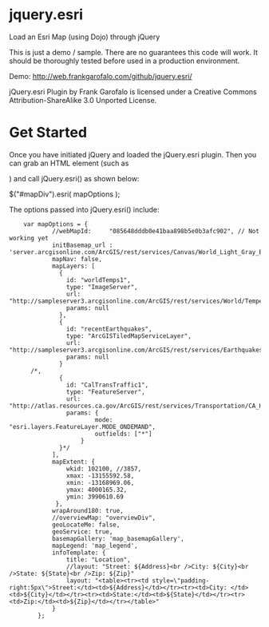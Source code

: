 jquery.esri
===========

Load an Esri Map (using Dojo) through jQuery

This is just a demo / sample. There are no guarantees this code will work.
It should be thoroughly tested before used in a production environment.

Demo: http://web.frankgarofalo.com/github/jquery.esri/

jQuery.esri Plugin by Frank Garofalo is licensed under a Creative Commons Attribution-ShareAlike 3.0 Unported License.


Get Started
===========

Once you have initiated jQuery and loaded the jQuery.esri plugin. Then you can grab an HTML element 
(such as <div id="mapDiv"></div>) and call jQuery.esri() as shown below:

$("#mapDiv").esri( mapOptions );

The options passed into jQuery.esri() include:


  		var mapOptions = {
				//webMapId:		"085648dddb0e41baa898b5e0b3afc902",	// Not working yet
				initBasemap_url : 'server.arcgisonline.com/ArcGIS/rest/services/Canvas/World_Light_Gray_Base/MapServer',
				mapNav: false,
				mapLayers: [
				  {
					id: "worldTemps1",
					type: "ImageServer",
					url: "http://sampleserver3.arcgisonline.com/ArcGIS/rest/services/World/Temperature/ImageServer",
					params: null
				  },
				  {
					id: "recentEarthquakes",
					type: "ArcGISTiledMapServiceLayer",
					url: "http://sampleserver3.arcgisonline.com/ArcGIS/rest/services/Earthquakes/RecentEarthquakesRendered/MapServer/0",
					params: null
				  }
          /*,
				  {
					id: "CalTransTraffic1",
					type: "FeatureServer",
					url: "http://atlas.resources.ca.gov/ArcGIS/rest/services/Transportation/CA_Higway_Alerts/FeatureServer/0",
					params: {
							mode: "esri.layers.FeatureLayer.MODE_ONDEMAND",
							outfields: ["*"]
						}
				  }*/
				],
				mapExtent: {
					wkid: 102100, //3857,
					xmax: -13155592.58,
					xmin: -13168969.06,
					ymax: 4000165.32,
					ymin: 3990610.69
				 },
				wrapAround180: true,
				//overviewMap: "overviewDiv",
				geoLocateMe: false,
				geoService: true,
				basemapGallery: 'map_basemapGallery',
				mapLegend: 'map_legend',
				infoTemplate: {
					title: "Location",
					//layout: "Street: ${Address}<br />City: ${City}<br />State: ${State}<br />Zip: ${Zip}"	
					layout: "<table><tr><td style=\"padding-right:5px\">Street:</td><td>${Address}</td></tr><tr><td>City: </td><td>${City}</td></tr><tr><td>State:</td><td>${State}</td></tr><tr><td>Zip:</td><td>${Zip}</td></tr></table>"	
				}
			};
